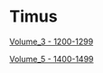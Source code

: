 # Timus

[Volume_3 - 1200-1299](https://github.com/ImtiazAhmedAkash/Timus/tree/main/Volume_3) 

[Volume_5 - 1400-1499](https://github.com/ImtiazAhmedAkash/Timus/tree/main/Volume_5) 

